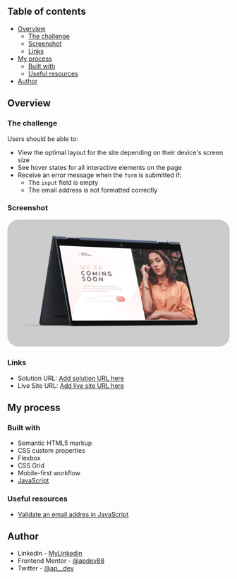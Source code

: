 ## Table of contents

- [Overview](#overview)
  - [The challenge](#the-challenge)
  - [Screenshot](#screenshot)
  - [Links](#links)
- [My process](#my-process)
  - [Built with](#built-with)
  - [Useful resources](#useful-resources)
- [Author](#author)

## Overview

### The challenge

Users should be able to:

- View the optimal layout for the site depending on their device's screen size
- See hover states for all interactive elements on the page
- Receive an error message when the `form` is submitted if:
  - The `input` field is empty
  - The email address is not formatted correctly

### Screenshot

![](./design/mockup-design.png)

### Links

- Solution URL: [Add solution URL here](https://your-solution-url.com)
- Live Site URL: [Add live site URL here](https://your-live-site-url.com)

## My process

### Built with

- Semantic HTML5 markup
- CSS custom properties
- Flexbox
- CSS Grid
- Mobile-first workflow
- [JavaScript](https://developer.mozilla.org/en-US/docs/Web/JavaScript)

### Useful resources

- [Validate an email addres in JavaScript](https://stackoverflow.com/questions/46155/how-can-i-validate-an-email-address-in-javascript)

## Author

- Linkedin - [MyLinkedin](https://www.linkedin.com/in/apdev88/)
- Frontend Mentor - [@apdev88](https://www.frontendmentor.io/profile/APdev88)
- Twitter - [@ap\_\_dev](https://twitter.com/ap__dev)
